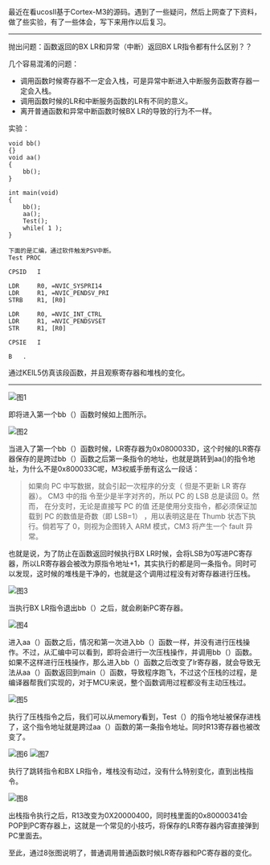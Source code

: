 最近在看ucosII基于Cortex-M3的源码。遇到了一些疑问，然后上网查了下资料，做了些实验，有了一些体会，写下来用作以后复习。

---

抛出问题：函数返回的BX LR和异常（中断）返回BX LR指令都有什么区别？？

几个容易混淆的问题：  


- 调用函数时候寄存器不一定会入栈，可是异常中断进入中断服务函数寄存器一定会入栈。
- 调用函数时候的LR和中断服务函数的LR有不同的意义。
- 离开普通函数和异常中断函数时候BX LR的导致的行为不一样。  

实验：  
	
	void bb()
	{}
	void aa()
	{
    	bb();
	}
                              
	int main(void)
	{	
		bb();
    	aa();
    	Test(); 
    	while( 1 );
	}

	下面的是汇编，通过软件触发PSV中断。
	Test PROC

    CPSID   I
    
    LDR     R0, =NVIC_SYSPRI14                                  
    LDR     R1, =NVIC_PENDSV_PRI
    STRB    R1, [R0]
    
    LDR     R0, =NVIC_INT_CTRL                                  
    LDR     R1, =NVIC_PENDSVSET
    STR     R1, [R0]
    
    CPSIE   I 
    
    B   .

通过KEIL5仿真该段函数，并且观察寄存器和堆栈的变化。

----

![图1](1.png)

即将进入第一个bb（）函数时候如上图所示。

![图2](2.png)

当进入了第一个bb（）函数时候，LR寄存器为0x0800033D，这个时候的LR寄存器保存的是跨过bb（）函数之后第一条指令的地址，也就是跳转到aa()的指令地址，为什么不是0x800033C呢，M3权威手册有这么一段话：
>如果向 PC 中写数据，就会引起一次程序的分支（ 但是不更新 LR 寄存器）。 CM3 中的指
令至少是半字对齐的，所以 PC 的 LSB 总是读回 0。然而， 在分支时，无论是直接写 PC 的值
还是使用分支指令，都必须保证加载到 PC 的数值是奇数（即 LSB=1） ，用以表明这是在
Thumb 状态下执行。倘若写了 0，则视为企图转入 ARM 模式，CM3 将产生一个 fault 异
常。

也就是说，为了防止在函数返回时候执行BX LR时候，会将LSB为0写进PC寄存器，所以LR寄存器会被改为原指令地址+1，其实执行的都是同一条指令。同时可以发现，这时候的堆栈是干净的，也就是这个调用过程没有对寄存器进行压栈。

![图3](3.png)

当执行BX LR指令退出bb（）之后，就会刷新PC寄存器。

![图4](4.png)

进入aa（）函数之后，情况和第一次进入bb（）函数一样，并没有进行压栈操作。不过，从汇编中可以看到，即将会进行一次压栈操作，并调用bb（）函数。如果不这样进行压栈操作，那么进入bb（）函数之后改变了lr寄存器，就会导致无法从aa（）函数返回到main（）函数，导致程序跑飞，不过这个压栈的过程，是编译器帮我们实现的，对于MCU来说，整个函数调用过程都没有主动压栈过。

![图5](5.png)

执行了压栈指令之后，我们可以从memory看到，Test（）的指令地址被保存进栈了，这个指令地址就是跨过aa（）函数的第一条指令地址。同时R13寄存器也被改变了。

![图6](6.png)
![图7](7.png)

执行了跳转指令和BX LR指令，堆栈没有动过，没有什么特别变化，直到出栈指令。

![图8](8.png)

出栈指令执行之后，R13改变为0X20000400，同时栈里面的0x80000341会POP到PC寄存器上，这就是一个常见的小技巧，将保存的LR寄存器内容直接弹到PC里面去。

至此，通过8张图说明了，普通调用普通函数时候LR寄存器和PC寄存器的变化。

